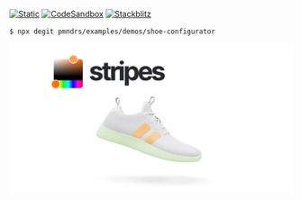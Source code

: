 [![Static](https://img.shields.io/badge/demo-%23646CFF.svg?logo=html5&logoColor=white)](https://pmndrs.github.io/examples/shoe-configurator)
[![CodeSandbox](https://img.shields.io/badge/codesandbox-040404?logo=codesandbox&logoColor=DBDBDB)](https://codesandbox.io/s/github/pmndrs/examples/tree/main/demos/shoe-configurator)
[![Stackblitz](https://img.shields.io/badge/stackblitz-fff?logo=Stackblitz&logoColor=1389FD)](https://stackblitz.com/github/pmndrs/examples/tree/main/demos/shoe-configurator)

```sh
$ npx degit pmndrs/examples/demos/shoe-configurator
```

![](thumbnail.webp)
